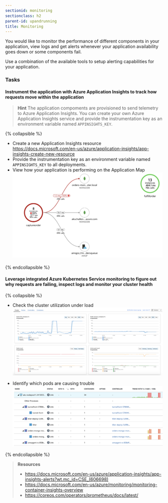 ```yaml
---
sectionid: monitoring
sectionclass: h2
parent-id: upandrunning
title: Monitoring
---
```


You would like to monitor the performance of different components in your application, view logs and get alerts whenever your application availability goes down or some components fail.

Use a combination of the available tools to setup alerting capabilities for your application.

### Tasks

#### Instrument the application with Azure Application Insights to track how requests move within the application

> **Hint** The application compoments are provisioned to send telemetry to Azure Application Insights. You can create your own Azure Application Insights service and provide the instrumentation key as an environment variable named `APPINSIGHTS_KEY`.

{% collapsible %}

- Create a new Application Insights resource <https://docs.microsoft.com/en-us/azure/application-insights/app-insights-create-new-resource>
- Provide the instrumentation key as an environment variable named `APPINSIGHTS_KEY` to all deployments.
- View how your application is performing on the Application Map
  ![Application map](media/applicationmap.png)

{% endcollapsible %}

#### Leverage integrated Azure Kubernetes Service monitoring to figure out why requests are failing, inspect logs and monitor your cluster health

{% collapsible %}

- Check the cluster utilization under load
  ![Cluster utilization](media/clusterutilization.png)

- Identify which pods are causing trouble
  ![Pod utilization](media/podmetrics.png)
  
{% endcollapsible %}

> **Resources**
> * <https://docs.microsoft.com/en-us/azure/application-insights/app-insights-alerts?wt.mc_id=CSE_(606698)>
> * <https://docs.microsoft.com/en-us/azure/monitoring/monitoring-container-insights-overview>
> * <https://coreos.com/operators/prometheus/docs/latest/>